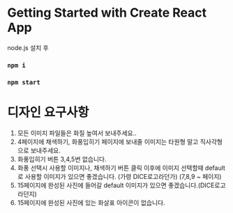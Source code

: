 # Getting Started with Create React App

node.js 설치 후

### `npm i`
### `npm start`

# 디자인 요구사항
1. 모든 이미지 파일들은 화질 높여서 보내주세요..
2. 4페이지에 채색하기, 화풍입히기 페이지에 보내줄 이미지는 타원형 말고 직사각형으로 보내주세요.
3. 화풍입히기 버튼 3,4,5번 없습니다.
4. 화풍 선택시 사용할 이미지나, 채색하기 버튼 클릭 이후에 이미지 선택할때 default로 사용할 이미지가 있으면 좋겠습니다. (가령 DICE로고라던가) (7,8,9 ~ 페이지)
5. 15페이지에 완성된 사진에 들어갈 default 이미지가 있으면 좋겠습니다.(DICE로고라던지)
6. 15페이지에 완성된 사진에 있는 화살표 아이콘이 없습니다.

